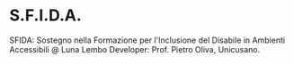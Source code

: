 # S.F.I.D.A.
SFIDA: Sostegno nella Formazione per l'Inclusione del Disabile in Ambienti Accessibili
@ Luna Lembo
Developer: Prof. Pietro Oliva, Unicusano.
